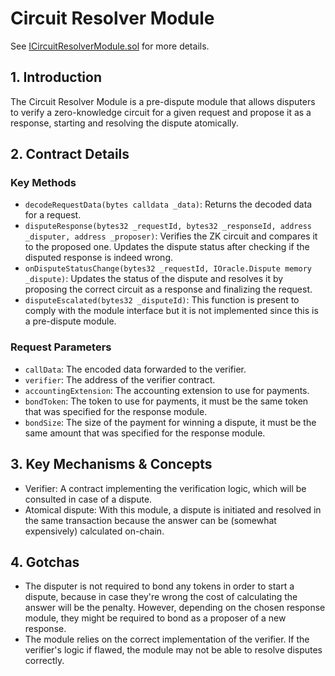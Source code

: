# Circuit Resolver Module

See [ICircuitResolverModule.sol](/solidity/interfaces/modules/dispute/ICircuitResolverModule.sol/interface.ICircuitResolverModule.md) for more details.

## 1. Introduction

The Circuit Resolver Module is a pre-dispute module that allows disputers to verify a zero-knowledge circuit for a given request and propose it as a response, starting and resolving the dispute atomically.

## 2. Contract Details

### Key Methods

- `decodeRequestData(bytes calldata _data)`: Returns the decoded data for a request.
- `disputeResponse(bytes32 _requestId, bytes32 _responseId, address _disputer, address _proposer)`: Verifies the ZK circuit and compares it to the proposed one. Updates the dispute status after checking if the disputed response is indeed wrong.
- `onDisputeStatusChange(bytes32 _requestId, IOracle.Dispute memory _dispute)`: Updates the status of the dispute and resolves it by proposing the correct circuit as a response and finalizing the request.
- `disputeEscalated(bytes32 _disputeId)`: This function is present to comply with the module interface but it is not implemented since this is a pre-dispute module.

### Request Parameters

- `callData`: The encoded data forwarded to the verifier.
- `verifier`: The address of the verifier contract.
- `accountingExtension`: The accounting extension to use for payments.
- `bondToken`: The token to use for payments, it must be the same token that was specified for the response module.
- `bondSize`: The size of the payment for winning a dispute, it must be the same amount that was specified for the response module.

## 3. Key Mechanisms & Concepts

- Verifier: A contract implementing the verification logic, which will be consulted in case of a dispute.
- Atomical dispute: With this module, a dispute is initiated and resolved in the same transaction because the answer can be (somewhat expensively) calculated on-chain.

## 4. Gotchas

- The disputer is not required to bond any tokens in order to start a dispute, because in case they're wrong the cost of calculating the answer will be the penalty. However, depending on the chosen response module, they might be required to bond as a proposer of a new response.
- The module relies on the correct implementation of the verifier. If the verifier's logic if flawed, the module may not be able to resolve disputes correctly.
